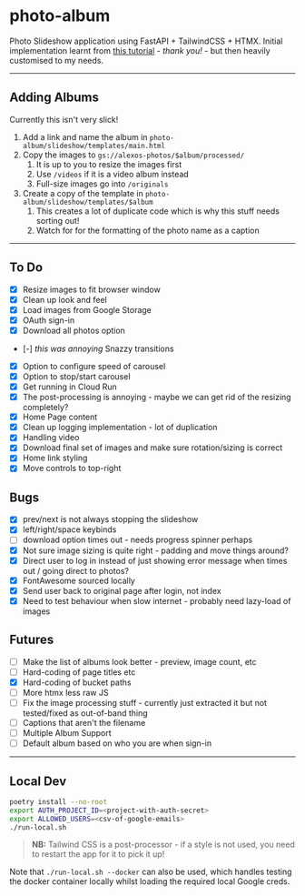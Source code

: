 # photo-album

Photo Slideshow application using FastAPI + TailwindCSS + HTMX. Initial implementation learnt from [this tutorial](https://github.com/tataraba/simplesite/tree/main) - _thank you!_ - but then heavily customised to my needs.

---

## Adding Albums

Currently this isn't very slick!

1. Add a link and name the album in `photo-album/slideshow/templates/main.html`
2. Copy the images to `gs://alexos-photos/$album/processed/`
   1. It is up to you to resize the images first
   2. Use `/videos` if it is a video album instead
   3. Full-size images go into `/originals`
3. Create a copy of the template in `photo-album/slideshow/templates/$album`
   1. This creates a lot of duplicate code which is why this stuff needs sorting out!
   2. Watch for for the formatting of the photo name as a caption

---

## To Do

- [x] Resize images to fit browser window
- [x] Clean up look and feel
- [x] Load images from Google Storage
- [x] OAuth sign-in
- [x] Download all photos option
- [-] _this was annoying_ Snazzy transitions
- [x] Option to configure speed of carousel
- [x] Option to stop/start carousel
- [x] Get running in Cloud Run
- [x] The post-processing is annoying - maybe we can get rid of the resizing completely?
- [x] Home Page content
- [x] Clean up logging implementation - lot of duplication
- [x] Handling video
- [x] Download final set of images and make sure rotation/sizing is correct
- [x] Home link styling
- [x] Move controls to top-right

## Bugs

- [x] prev/next is not always stopping the slideshow
- [x] left/right/space keybinds
- [ ] download option times out - needs progress spinner perhaps
- [x] Not sure image sizing is quite right - padding and move things around?
- [x] Direct user to log in instead of just showing error message when times out / going direct to photos?
- [x] FontAwesome sourced locally
- [x] Send user back to original page after login, not index
- [x] Need to test behaviour when slow internet - probably need lazy-load of images

## Futures

- [ ] Make the list of albums look better - preview, image count, etc
- [ ] Hard-coding of page titles etc
- [x] Hard-coding of bucket paths
- [ ] More htmx less raw JS
- [ ] Fix the image processing stuff - currently just extracted it but not tested/fixed as out-of-band thing
- [ ] Captions that aren't the filename
- [ ] Multiple Album Support
- [ ] Default album based on who you are when sign-in

---

## Local Dev

```sh
poetry install --no-root
export AUTH_PROJECT_ID=<project-with-auth-secret>
export ALLOWED_USERS=<csv-of-google-emails>
./run-local.sh
```

> **NB:** Tailwind CSS is a post-processor - if a style is not used, you need to restart the app for it to pick it up!

Note that `./run-local.sh --docker` can also be used, which handles testing the docker container locally whilst loading the required local Google creds.
